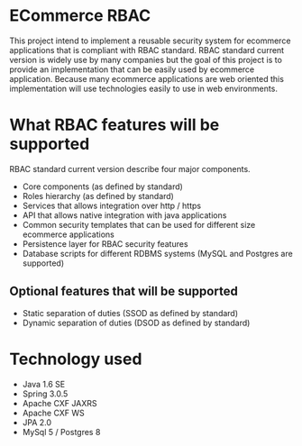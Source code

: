 # ECommerce RBAC

This project intend to implement a reusable security system for ecommerce applications that is compliant with RBAC standard.
RBAC standard current version is widely use by many companies but the goal of this project is to provide an implementation
that can be easily used by ecommerce application. Because many ecommerce applications are web oriented this implementation
will use technologies easily to use in web environments.

# What RBAC features will be supported

RBAC standard current version describe four major components.

* Core components (as defined by standard)
* Roles hierarchy (as defined by standard)
* Services that allows integration over http / https
* API that allows native integration with java applications
* Common security templates that can be used for different size ecommerce applications
* Persistence layer for RBAC security features
* Database scripts for different RDBMS systems (MySQL and Postgres are supported) 

## Optional features that will be supported

* Static separation of duties (SSOD as defined by standard)
* Dynamic separation of duties (DSOD as defined by standard)

# Technology used

* Java 1.6 SE
* Spring 3.0.5
* Apache CXF JAXRS
* Apache CXF WS
* JPA 2.0
* MySql 5 / Postgres 8